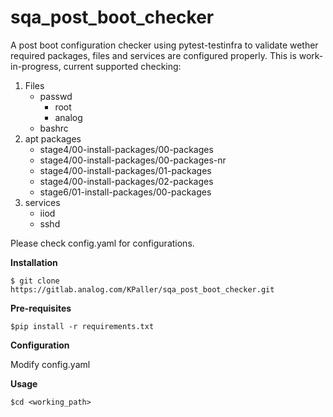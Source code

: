 # sqa_post_boot_checker

A post boot configuration checker using pytest-testinfra to validate wether required packages, files and services are configured properly.
This is work-in-progress, current supported checking:
1. Files
    * passwd
        * root
        * analog
    * bashrc
2. apt packages
    * stage4/00-install-packages/00-packages
    * stage4/00-install-packages/00-packages-nr
    * stage4/00-install-packages/01-packages
    * stage4/00-install-packages/02-packages
    * stage6/01-install-packages/00-packages
3. services
    * iiod
    * sshd

Please check config.yaml for configurations.

**Installation**

`$ git clone https://gitlab.analog.com/KPaller/sqa_post_boot_checker.git`

**Pre-requisites**

`$pip install -r requirements.txt`

**Configuration**

Modify config.yaml

**Usage**

`$cd <working_path>`





